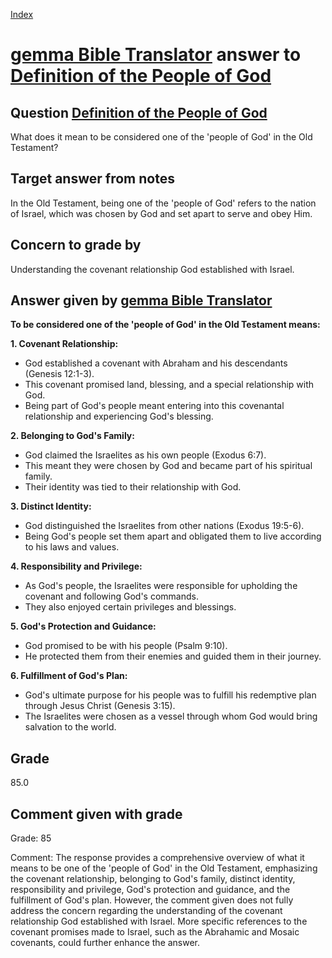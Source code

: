 
[Index](../../index.md)
# [gemma Bible Translator](../../answering_models/gemma_Bible_Translator.md) answer to [Definition of the People of God](../../questions/Definition_of_the_People_of_God.md)

## Question [Definition of the People of God](../../questions/Definition_of_the_People_of_God.md)
What does it mean to be considered one of the 'people of God' in the Old Testament?

## Target answer from notes
In the Old Testament, being one of the 'people of God' refers to the nation of Israel, which was chosen by God and set apart to serve and obey Him.

## Concern to grade by
Understanding the covenant relationship God established with Israel.

## Answer given by [gemma Bible Translator](../../answering_models/gemma_Bible_Translator.md)
**To be considered one of the 'people of God' in the Old Testament means:**

**1. Covenant Relationship:**

- God established a covenant with Abraham and his descendants (Genesis 12:1-3).
- This covenant promised land, blessing, and a special relationship with God.
- Being part of God's people meant entering into this covenantal relationship and experiencing God's blessing.

**2. Belonging to God's Family:**

- God claimed the Israelites as his own people (Exodus 6:7).
- This meant they were chosen by God and became part of his spiritual family.
- Their identity was tied to their relationship with God.

**3. Distinct Identity:**

- God distinguished the Israelites from other nations (Exodus 19:5-6).
- Being God's people set them apart and obligated them to live according to his laws and values.

**4. Responsibility and Privilege:**

- As God's people, the Israelites were responsible for upholding the covenant and following God's commands.
- They also enjoyed certain privileges and blessings.

**5. God's Protection and Guidance:**

- God promised to be with his people (Psalm 9:10).
- He protected them from their enemies and guided them in their journey.

**6. Fulfillment of God's Plan:**

- God's ultimate purpose for his people was to fulfill his redemptive plan through Jesus Christ (Genesis 3:15).
- The Israelites were chosen as a vessel through whom God would bring salvation to the world.

## Grade
85.0

## Comment given with grade
Grade: 85

Comment: The response provides a comprehensive overview of what it means to be one of the 'people of God' in the Old Testament, emphasizing the covenant relationship, belonging to God's family, distinct identity, responsibility and privilege, God's protection and guidance, and the fulfillment of God's plan. However, the comment given does not fully address the concern regarding the understanding of the covenant relationship God established with Israel. More specific references to the covenant promises made to Israel, such as the Abrahamic and Mosaic covenants, could further enhance the answer.
